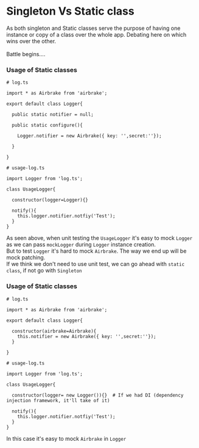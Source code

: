 # Singleton Vs Static class

As both singleton and Static classes serve the purpose of having one instance or copy of a class over the whole app. Debating here on which wins over the other.
<br/><br/> Battle begins....

### Usage of Static classes
```
# log.ts

import * as Airbrake from 'airbrake';

export default class Logger{

  public static notifier = null;
  
  public static configure(){
    
    Logger.notifier = new Airbrake({ key: '',secret:''});
    
  }
  
}
```
```
# usage-log.ts

import Logger from 'log.ts';

class UsageLogger{
  
  constructor(logger=Logger){}
  
  notify(){
    this.logger.notifier.notfiy('Test');
  }
}
```

As seen above, when unit testing the `UsageLogger` it's easy to mock `Logger` as we can pass `mockLogger` during `Logger` instance creation.<br/>
But to test `Logger` it's hard to mock `Airbrake`. The way we end up will be mock patching.<br/>
If we think we don't need to use unit test, we can go ahead with `static class`, if not go with `Singleton`

### Usage of Static classes
```
# log.ts

import * as Airbrake from 'airbrake';

export default class Logger{

  constructor(airbrake=Airbrake){
    this.notifier = new Airbrake({ key: '',secret:''});
  }
  
}
```
```
# usage-log.ts

import Logger from 'log.ts';

class UsageLogger{
  
  constructor(logger= new Logger()){}  # If we had DI (dependency injection framework, it'll take of it)
  
  notify(){
    this.logger.notifier.notfiy('Test');
  }
}
```
In this case it's easy to mock `Airbrake` in `Logger`
